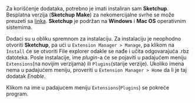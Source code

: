 
Za korišćenje dodataka, potrebno je imati instaliran sam **Sketchup**. Besplatna verzija (**Sketchup Make**) za nekomercijalne svrhe se može preuzeti sa [linka](https://www.sketchup.com/download/make). **Sketchup** je podržan na **Windows** i **Mac OS** operativnim sistemima.

 Dodaci su u obliku spremnom za instalaciju. Za instalaciju je neophodno otvoriti **Sketchup**, pa ući u ```Extension Manager > Manage```, pa klikom na ```Install``` će se otvoriti File explorer odakle se nađe i učita odgovarajuća .rbz datoteka. Posle instalacije, ime *plugin*-a će se pojaviti u padajućem meniju ```Extensions```(na novijim verzijama) ili ```Plugins```(starije verzije). Ukoliko imena nema u padajućem meniju, proveriti u ```Extension Manager > Home``` da li je taj dodatak *Enable*.
 
Klikom na ime u padajucem meniju ```Extensions```(```Plugins```) se pokreće program.
